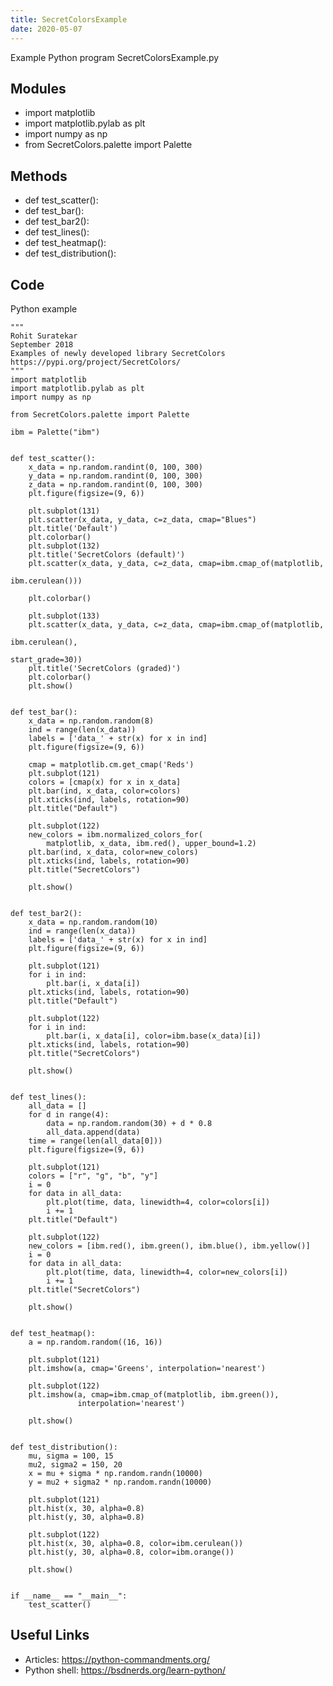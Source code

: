 ```yaml
---
title: SecretColorsExample
date: 2020-05-07
---
```

Example Python program SecretColorsExample.py

## Modules

* import matplotlib
* import matplotlib.pylab as plt
* import numpy as np
* from SecretColors.palette import Palette

## Methods

* def test_scatter():
* def test_bar():
* def test_bar2():
* def test_lines():
* def test_heatmap():
* def test_distribution():

## Code

Python example

    """
    Rohit Suratekar
    September 2018
    Examples of newly developed library SecretColors
    https://pypi.org/project/SecretColors/
    """
    import matplotlib
    import matplotlib.pylab as plt
    import numpy as np
    
    from SecretColors.palette import Palette
    
    ibm = Palette("ibm")
    
    
    def test_scatter():
        x_data = np.random.randint(0, 100, 300)
        y_data = np.random.randint(0, 100, 300)
        z_data = np.random.randint(0, 100, 300)
        plt.figure(figsize=(9, 6))
    
        plt.subplot(131)
        plt.scatter(x_data, y_data, c=z_data, cmap="Blues")
        plt.title('Default')
        plt.colorbar()
        plt.subplot(132)
        plt.title('SecretColors (default)')
        plt.scatter(x_data, y_data, c=z_data, cmap=ibm.cmap_of(matplotlib,
                                                               ibm.cerulean()))
    
        plt.colorbar()
    
        plt.subplot(133)
        plt.scatter(x_data, y_data, c=z_data, cmap=ibm.cmap_of(matplotlib,
                                                               ibm.cerulean(),
                                                               start_grade=30))
        plt.title('SecretColors (graded)')
        plt.colorbar()
        plt.show()
    
    
    def test_bar():
        x_data = np.random.random(8)
        ind = range(len(x_data))
        labels = ['data_' + str(x) for x in ind]
        plt.figure(figsize=(9, 6))
    
        cmap = matplotlib.cm.get_cmap('Reds')
        plt.subplot(121)
        colors = [cmap(x) for x in x_data]
        plt.bar(ind, x_data, color=colors)
        plt.xticks(ind, labels, rotation=90)
        plt.title("Default")
    
        plt.subplot(122)
        new_colors = ibm.normalized_colors_for(
            matplotlib, x_data, ibm.red(), upper_bound=1.2)
        plt.bar(ind, x_data, color=new_colors)
        plt.xticks(ind, labels, rotation=90)
        plt.title("SecretColors")
    
        plt.show()
    
    
    def test_bar2():
        x_data = np.random.random(10)
        ind = range(len(x_data))
        labels = ['data_' + str(x) for x in ind]
        plt.figure(figsize=(9, 6))
    
        plt.subplot(121)
        for i in ind:
            plt.bar(i, x_data[i])
        plt.xticks(ind, labels, rotation=90)
        plt.title("Default")
    
        plt.subplot(122)
        for i in ind:
            plt.bar(i, x_data[i], color=ibm.base(x_data)[i])
        plt.xticks(ind, labels, rotation=90)
        plt.title("SecretColors")
    
        plt.show()
    
    
    def test_lines():
        all_data = []
        for d in range(4):
            data = np.random.random(30) + d * 0.8
            all_data.append(data)
        time = range(len(all_data[0]))
        plt.figure(figsize=(9, 6))
    
        plt.subplot(121)
        colors = ["r", "g", "b", "y"]
        i = 0
        for data in all_data:
            plt.plot(time, data, linewidth=4, color=colors[i])
            i += 1
        plt.title("Default")
    
        plt.subplot(122)
        new_colors = [ibm.red(), ibm.green(), ibm.blue(), ibm.yellow()]
        i = 0
        for data in all_data:
            plt.plot(time, data, linewidth=4, color=new_colors[i])
            i += 1
        plt.title("SecretColors")
    
        plt.show()
    
    
    def test_heatmap():
        a = np.random.random((16, 16))
    
        plt.subplot(121)
        plt.imshow(a, cmap='Greens', interpolation='nearest')
    
        plt.subplot(122)
        plt.imshow(a, cmap=ibm.cmap_of(matplotlib, ibm.green()),
                   interpolation='nearest')
    
        plt.show()
    
    
    def test_distribution():
        mu, sigma = 100, 15
        mu2, sigma2 = 150, 20
        x = mu + sigma * np.random.randn(10000)
        y = mu2 + sigma2 * np.random.randn(10000)
    
        plt.subplot(121)
        plt.hist(x, 30, alpha=0.8)
        plt.hist(y, 30, alpha=0.8)
    
        plt.subplot(122)
        plt.hist(x, 30, alpha=0.8, color=ibm.cerulean())
        plt.hist(y, 30, alpha=0.8, color=ibm.orange())
    
        plt.show()
    
    
    if __name__ == "__main__":
        test_scatter()

## Useful Links

- Articles: https://python-commandments.org/
- Python shell: https://bsdnerds.org/learn-python/
